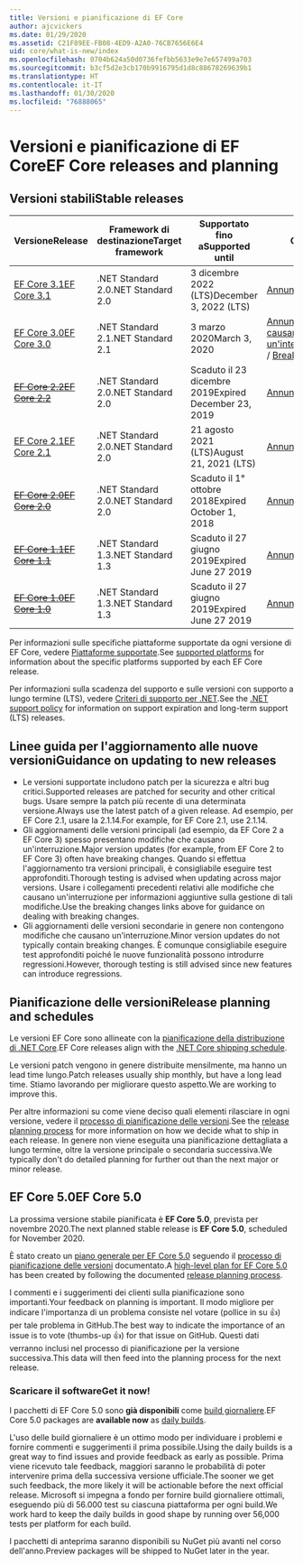 ```yaml
---
title: Versioni e pianificazione di EF Core
author: ajcvickers
ms.date: 01/29/2020
ms.assetid: C21F89EE-FB08-4ED9-A2A0-76CB7656E6E4
uid: core/what-is-new/index
ms.openlocfilehash: 0704b624a50d0736fefbb5633e9e7e657499a703
ms.sourcegitcommit: b3cf5d2e3cb170b9916795d1d8c88678269639b1
ms.translationtype: HT
ms.contentlocale: it-IT
ms.lasthandoff: 01/30/2020
ms.locfileid: "76888065"
---
```

# <a name="ef-core-releases-and-planning"></a><span data-ttu-id="79657-102">Versioni e pianificazione di EF Core</span><span class="sxs-lookup"><span data-stu-id="79657-102">EF Core releases and planning</span></span>

## <a name="stable-releases"></a><span data-ttu-id="79657-103">Versioni stabili</span><span class="sxs-lookup"><span data-stu-id="79657-103">Stable releases</span></span>

| <span data-ttu-id="79657-104">Versione</span><span class="sxs-lookup"><span data-stu-id="79657-104">Release</span></span> | <span data-ttu-id="79657-105">Framework di destinazione</span><span class="sxs-lookup"><span data-stu-id="79657-105">Target framework</span></span> | <span data-ttu-id="79657-106">Supportato fino a</span><span class="sxs-lookup"><span data-stu-id="79657-106">Supported until</span></span> | <span data-ttu-id="79657-107">Collegamenti</span><span class="sxs-lookup"><span data-stu-id="79657-107">Links</span></span>
|:--------|------------------|-----------------|------
| [<span data-ttu-id="79657-108">EF Core 3.1</span><span class="sxs-lookup"><span data-stu-id="79657-108">EF Core 3.1</span></span>](https://www.nuget.org/packages/Microsoft.EntityFrameworkCore/3.1.1) | <span data-ttu-id="79657-109">.NET Standard 2.0</span><span class="sxs-lookup"><span data-stu-id="79657-109">.NET Standard 2.0</span></span> | <span data-ttu-id="79657-110">3 dicembre 2022 (LTS)</span><span class="sxs-lookup"><span data-stu-id="79657-110">December 3, 2022 (LTS)</span></span> | [<span data-ttu-id="79657-111">Annuncio</span><span class="sxs-lookup"><span data-stu-id="79657-111">Announcement</span></span>](https://devblogs.microsoft.com/dotnet/announcing-entity-framework-core-3-1-and-entity-framework-6-4/)
| [<span data-ttu-id="79657-112">EF Core 3.0</span><span class="sxs-lookup"><span data-stu-id="79657-112">EF Core 3.0</span></span>](https://www.nuget.org/packages/Microsoft.EntityFrameworkCore/3.0.1) | <span data-ttu-id="79657-113">.NET Standard 2.1</span><span class="sxs-lookup"><span data-stu-id="79657-113">.NET Standard 2.1</span></span> | <span data-ttu-id="79657-114">3 marzo 2020</span><span class="sxs-lookup"><span data-stu-id="79657-114">March 3, 2020</span></span> | <span data-ttu-id="79657-115">[Annuncio](https://devblogs.microsoft.com/dotnet/announcing-ef-core-3-0-and-ef-6-3-general-availability/) / [Modifiche che causano un'interruzione](ef-core-3.0/breaking-changes.md)</span><span class="sxs-lookup"><span data-stu-id="79657-115">[Announcement](https://devblogs.microsoft.com/dotnet/announcing-ef-core-3-0-and-ef-6-3-general-availability/) / [Breaking changes](ef-core-3.0/breaking-changes.md)</span></span>
| <span data-ttu-id="79657-116">~~[EF Core 2.2](https://www.nuget.org/packages/Microsoft.EntityFrameworkCore/2.2.6)~~</span><span class="sxs-lookup"><span data-stu-id="79657-116">~~[EF Core 2.2](https://www.nuget.org/packages/Microsoft.EntityFrameworkCore/2.2.6)~~</span></span> | <span data-ttu-id="79657-117">.NET Standard 2.0</span><span class="sxs-lookup"><span data-stu-id="79657-117">.NET Standard 2.0</span></span> | <span data-ttu-id="79657-118">Scaduto il 23 dicembre 2019</span><span class="sxs-lookup"><span data-stu-id="79657-118">Expired December 23, 2019</span></span> | [<span data-ttu-id="79657-119">Annuncio</span><span class="sxs-lookup"><span data-stu-id="79657-119">Announcement</span></span>](https://devblogs.microsoft.com/dotnet/announcing-entity-framework-core-2-2/)
| [<span data-ttu-id="79657-120">EF Core 2.1</span><span class="sxs-lookup"><span data-stu-id="79657-120">EF Core 2.1</span></span>](https://www.nuget.org/packages/Microsoft.EntityFrameworkCore/2.1.14) | <span data-ttu-id="79657-121">.NET Standard 2.0</span><span class="sxs-lookup"><span data-stu-id="79657-121">.NET Standard 2.0</span></span> | <span data-ttu-id="79657-122">21 agosto 2021 (LTS)</span><span class="sxs-lookup"><span data-stu-id="79657-122">August 21, 2021 (LTS)</span></span> | [<span data-ttu-id="79657-123">Annuncio</span><span class="sxs-lookup"><span data-stu-id="79657-123">Announcement</span></span>](https://devblogs.microsoft.com/dotnet/announcing-entity-framework-core-2-1/)
| <span data-ttu-id="79657-124">~~[EF Core 2.0](https://www.nuget.org/packages/Microsoft.EntityFrameworkCore/2.0.3)~~</span><span class="sxs-lookup"><span data-stu-id="79657-124">~~[EF Core 2.0](https://www.nuget.org/packages/Microsoft.EntityFrameworkCore/2.0.3)~~</span></span> | <span data-ttu-id="79657-125">.NET Standard 2.0</span><span class="sxs-lookup"><span data-stu-id="79657-125">.NET Standard 2.0</span></span> | <span data-ttu-id="79657-126">Scaduto il 1° ottobre 2018</span><span class="sxs-lookup"><span data-stu-id="79657-126">Expired October 1, 2018</span></span> | [<span data-ttu-id="79657-127">Annuncio</span><span class="sxs-lookup"><span data-stu-id="79657-127">Announcement</span></span>](https://devblogs.microsoft.com/dotnet/announcing-entity-framework-core-2-0/)
| <span data-ttu-id="79657-128">~~[EF Core 1.1](https://www.nuget.org/packages/Microsoft.EntityFrameworkCore/1.1.6)~~</span><span class="sxs-lookup"><span data-stu-id="79657-128">~~[EF Core 1.1](https://www.nuget.org/packages/Microsoft.EntityFrameworkCore/1.1.6)~~</span></span> | <span data-ttu-id="79657-129">.NET Standard 1.3</span><span class="sxs-lookup"><span data-stu-id="79657-129">.NET Standard 1.3</span></span> | <span data-ttu-id="79657-130">Scaduto il 27 giugno 2019</span><span class="sxs-lookup"><span data-stu-id="79657-130">Expired June 27 2019</span></span> | [<span data-ttu-id="79657-131">Annuncio</span><span class="sxs-lookup"><span data-stu-id="79657-131">Announcement</span></span>](https://devblogs.microsoft.com/dotnet/announcing-entity-framework-core-1-1/)
| <span data-ttu-id="79657-132">~~[EF Core 1.0](https://www.nuget.org/packages/Microsoft.EntityFrameworkCore/1.0.6)~~</span><span class="sxs-lookup"><span data-stu-id="79657-132">~~[EF Core 1.0](https://www.nuget.org/packages/Microsoft.EntityFrameworkCore/1.0.6)~~</span></span> | <span data-ttu-id="79657-133">.NET Standard 1.3</span><span class="sxs-lookup"><span data-stu-id="79657-133">.NET Standard 1.3</span></span> | <span data-ttu-id="79657-134">Scaduto il 27 giugno 2019</span><span class="sxs-lookup"><span data-stu-id="79657-134">Expired June 27 2019</span></span> | [<span data-ttu-id="79657-135">Annuncio</span><span class="sxs-lookup"><span data-stu-id="79657-135">Announcement</span></span>](https://devblogs.microsoft.com/dotnet/entity-framework-core-1-0-0-available/)

<span data-ttu-id="79657-136">Per informazioni sulle specifiche piattaforme supportate da ogni versione di EF Core, vedere [Piattaforme supportate](../platforms/index.md).</span><span class="sxs-lookup"><span data-stu-id="79657-136">See [supported platforms](../platforms/index.md) for information about the specific platforms supported by each EF Core release.</span></span>

<span data-ttu-id="79657-137">Per informazioni sulla scadenza del supporto e sulle versioni con supporto a lungo termine (LTS), vedere [Criteri di supporto per .NET](https://dotnet.microsoft.com/platform/support/policy/dotnet-core).</span><span class="sxs-lookup"><span data-stu-id="79657-137">See the [.NET support policy](https://dotnet.microsoft.com/platform/support/policy/dotnet-core) for information on support expiration and long-term support (LTS) releases.</span></span>

## <a name="guidance-on-updating-to-new-releases"></a><span data-ttu-id="79657-138">Linee guida per l'aggiornamento alle nuove versioni</span><span class="sxs-lookup"><span data-stu-id="79657-138">Guidance on updating to new releases</span></span>

* <span data-ttu-id="79657-139">Le versioni supportate includono patch per la sicurezza e altri bug critici.</span><span class="sxs-lookup"><span data-stu-id="79657-139">Supported releases are patched for security and other critical bugs.</span></span> <span data-ttu-id="79657-140">Usare sempre la patch più recente di una determinata versione.</span><span class="sxs-lookup"><span data-stu-id="79657-140">Always use the latest patch of a given release.</span></span> <span data-ttu-id="79657-141">Ad esempio, per EF Core 2.1, usare la 2.1.14.</span><span class="sxs-lookup"><span data-stu-id="79657-141">For example, for EF Core 2.1, use 2.1.14.</span></span>
* <span data-ttu-id="79657-142">Gli aggiornamenti delle versioni principali (ad esempio, da EF Core 2 a EF Core 3) spesso presentano modifiche che causano un'interruzione.</span><span class="sxs-lookup"><span data-stu-id="79657-142">Major version updates (for example, from EF Core 2 to EF Core 3) often have breaking changes.</span></span> <span data-ttu-id="79657-143">Quando si effettua l'aggiornamento tra versioni principali, è consigliabile eseguire test approfonditi.</span><span class="sxs-lookup"><span data-stu-id="79657-143">Thorough testing is advised when updating across major versions.</span></span> <span data-ttu-id="79657-144">Usare i collegamenti precedenti relativi alle modifiche che causano un'interruzione per informazioni aggiuntive sulla gestione di tali modifiche.</span><span class="sxs-lookup"><span data-stu-id="79657-144">Use the breaking changes links above for guidance on dealing with breaking changes.</span></span>
* <span data-ttu-id="79657-145">Gli aggiornamenti delle versioni secondarie in genere non contengono modifiche che causano un'interruzione.</span><span class="sxs-lookup"><span data-stu-id="79657-145">Minor version updates do not typically contain breaking changes.</span></span> <span data-ttu-id="79657-146">È comunque consigliabile eseguire test approfonditi poiché le nuove funzionalità possono introdurre regressioni.</span><span class="sxs-lookup"><span data-stu-id="79657-146">However, thorough testing is still advised since new features can introduce regressions.</span></span>

## <a name="release-planning-and-schedules"></a><span data-ttu-id="79657-147">Pianificazione delle versioni</span><span class="sxs-lookup"><span data-stu-id="79657-147">Release planning and schedules</span></span>

<span data-ttu-id="79657-148">Le versioni EF Core sono allineate con la [pianificazione della distribuzione di .NET Core](https://github.com/dotnet/core/blob/master/roadmap.md).</span><span class="sxs-lookup"><span data-stu-id="79657-148">EF Core releases align with the [.NET Core shipping schedule](https://github.com/dotnet/core/blob/master/roadmap.md).</span></span>

<span data-ttu-id="79657-149">Le versioni patch vengono in genere distribuite mensilmente, ma hanno un lead time lungo.</span><span class="sxs-lookup"><span data-stu-id="79657-149">Patch releases usually ship monthly, but have a long lead time.</span></span>
<span data-ttu-id="79657-150">Stiamo lavorando per migliorare questo aspetto.</span><span class="sxs-lookup"><span data-stu-id="79657-150">We are working to improve this.</span></span>

<span data-ttu-id="79657-151">Per altre informazioni su come viene deciso quali elementi rilasciare in ogni versione, vedere il [processo di pianificazione delle versioni](release-planning.md).</span><span class="sxs-lookup"><span data-stu-id="79657-151">See the [release planning process](release-planning.md) for more information on how we decide what to ship in each release.</span></span>
<span data-ttu-id="79657-152">In genere non viene eseguita una pianificazione dettagliata a lungo termine, oltre la versione principale o secondaria successiva.</span><span class="sxs-lookup"><span data-stu-id="79657-152">We typically don't do detailed planning for further out than the next major or minor release.</span></span>

## <a name="ef-core-50"></a><span data-ttu-id="79657-153">EF Core 5.0</span><span class="sxs-lookup"><span data-stu-id="79657-153">EF Core 5.0</span></span>

<span data-ttu-id="79657-154">La prossima versione stabile pianificata è **EF Core 5.0**, prevista per novembre 2020.</span><span class="sxs-lookup"><span data-stu-id="79657-154">The next planned stable release is **EF Core 5.0**, scheduled for November 2020.</span></span>

<span data-ttu-id="79657-155">È stato creato un [piano generale per EF Core 5.0](ef-core-5.0/plan.md) seguendo il [processo di pianificazione delle versioni](release-planning.md) documentato.</span><span class="sxs-lookup"><span data-stu-id="79657-155">A [high-level plan for EF Core 5.0](ef-core-5.0/plan.md) has been created by following the documented [release planning process](release-planning.md).</span></span>

<span data-ttu-id="79657-156">I commenti e i suggerimenti dei clienti sulla pianificazione sono importanti.</span><span class="sxs-lookup"><span data-stu-id="79657-156">Your feedback on planning is important.</span></span>
<span data-ttu-id="79657-157">Il modo migliore per indicare l'importanza di un problema consiste nel votare (pollice in su 👍) per tale problema in GitHub.</span><span class="sxs-lookup"><span data-stu-id="79657-157">The best way to indicate the importance of an issue is to vote (thumbs-up 👍) for that issue on GitHub.</span></span>
<span data-ttu-id="79657-158">Questi dati verranno inclusi nel processo di pianificazione per la versione successiva.</span><span class="sxs-lookup"><span data-stu-id="79657-158">This data will then feed into the planning process for the next release.</span></span>

### <a name="get-it-now"></a><span data-ttu-id="79657-159">Scaricare il software</span><span class="sxs-lookup"><span data-stu-id="79657-159">Get it now!</span></span>

<span data-ttu-id="79657-160">I pacchetti di EF Core 5.0 sono **già disponibili** come [build giornaliere](https://github.com/aspnet/AspNetCore/blob/master/docs/DailyBuilds.md).</span><span class="sxs-lookup"><span data-stu-id="79657-160">EF Core 5.0 packages are **available now** as [daily builds](https://github.com/aspnet/AspNetCore/blob/master/docs/DailyBuilds.md).</span></span> 

<span data-ttu-id="79657-161">L'uso delle build giornaliere è un ottimo modo per individuare i problemi e fornire commenti e suggerimenti il prima possibile.</span><span class="sxs-lookup"><span data-stu-id="79657-161">Using the daily builds is a great way to find issues and provide feedback as early as possible.</span></span>
<span data-ttu-id="79657-162">Prima viene ricevuto tale feedback, maggiori saranno le probabilità di poter intervenire prima della successiva versione ufficiale.</span><span class="sxs-lookup"><span data-stu-id="79657-162">The sooner we get such feedback, the more likely it will be actionable before the next official release.</span></span>
<span data-ttu-id="79657-163">Microsoft si impegna a fondo per fornire build giornaliere ottimali, eseguendo più di 56.000 test su ciascuna piattaforma per ogni build.</span><span class="sxs-lookup"><span data-stu-id="79657-163">We work hard to keep the daily builds in good shape by running over 56,000 tests per platform for each build.</span></span>

<span data-ttu-id="79657-164">I pacchetti di anteprima saranno disponibili su NuGet più avanti nel corso dell'anno.</span><span class="sxs-lookup"><span data-stu-id="79657-164">Preview packages will be shipped to NuGet later in the year.</span></span>
